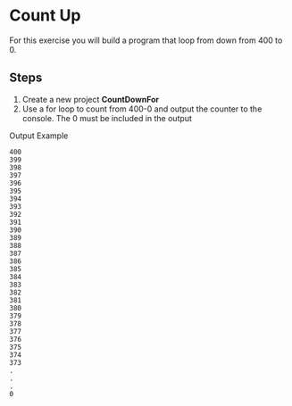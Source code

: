 # Count Up

For this exercise you will build a program that loop from down from 400 to 0.


## Steps
1. Create a new project **CountDownFor**
2. Use a for loop to count from 400-0 and output the counter to the console. The 0 must be included in the output

Output Example
```
400
399
398
397
396
395
394
393
392
391
390
389
388
387
386
385
384
383
382
381
380
379
378
377
376
375
374
373
.
.
.
0
```